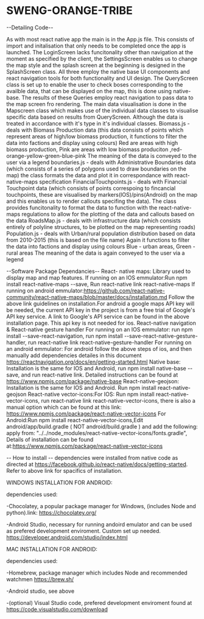 # SWENG-ORANGE-TRIBE

--Detailing Code--

As with most react native app the main is in the App.js file. This consists of import and initalisation that only needs to be completed once the app is launched. 
The LoginScreen lacks funcitonality other than navigation at the moment as specified by the client, the SettingsScreen enables us to change the map style and the splash screen at the beginning is designed in the SplashScreen class. All three employ the native base UI components and react navigation tools for both functionality and UI design. The QueryScreen class is set up to enable the user to check boses corresponding to the availble data, that can be displayed on the map, this is done using native-base. The results of these Queries employ react navigation to pass data to the map screen fro rendering. 
The main data visualisation is done in the Mapscreen class which makes use of the individual data classes to visualise specific data based on results from QueryScreen. Although the data is treated in accordance with it's type in it's individual classes. 
Biomass.js - 
    deals with Biomass Production data
    (this data consists of points which represent areas of high/low biomass production, it functions to filter the data into factions and display using colours)
    Red are areas with high biomass production, Pink are areas with low biomass produciton ,red-orange-yellow-green-blue-pink
    The meaning of the data is conveyed to the user via a legend
boundaries.js - 
    deals with Administrative Boundaries data (which consists of a series of polygons used to draw boundaries on the map)
    the class formats the data and plot it in correspondance with react-native-maps specification
FinancialTouchpoints.js - 
    deals with Financial Touchpoint data (which consists of points correspoing to fincancial touchpoints, these are visualised by markers(IOS)/pins(Android) on the map and this enables us to render callouts specifing the data). The class provides funcitonality to format the data to function with the react-native-maps regulations to allow for the plotting of the data and callouts based on the data
RoadsMap.js - 
    deals with infrastructure data (which consists entirely of polyline structures, to be plotted on the map representing roads)
Population.js - 
    deals with Urban/rural population distribution based on data from 2010-2015 (this is based on the file name)
    Again it functions to filter the data into factions and display using colours
    Blue - urban areas, Green - rural areas
    The meaning of the data is again conveyed to the user via a legend


--Software Package Dependancies--
React- native maps:
Library used to display map and map features.
If running on an IOS emmulator:Run npm install react-native-maps --save, Run react-native link react-native-maps
If running on android emmulator:https://github.com/react-native-community/react-native-maps/blob/master/docs/installation.md
Follow the above link guidelines on installation.For android a google maps API key will be needed, the current API key in the project is from a free trial of Google's API key service. A link to Google's API service can be found in the above installation page. This api key is not needed for ios.
React-native navigation & React-native gesture handler
For running on an IOS emmulator: run npm install --save-react-navigation, run npm install --save-react-native-gesture-handler, run react-native link react-native-gesture-handler
For running on an android emmulator: For android follow the above steps of ios, and then manually add dependencies detailes in this document https://reactnavigation.org/docs/en/getting-started.html
Native base: Installation is the same for IOS and Android, run npm install native-base --save, and run react-native link. Detailed instructions can be found at https://www.npmjs.com/package/native-base
React-native-geojson: Installation is the same for IOS and Android. Run npm install react-native-geojson
React-native vector-icons:For IOS: Run npm install react-native-vector-icons, run react-native link react-native-vector-icons, there is also a manual option which can be found at this link: https://www.npmjs.com/package/react-native-vector-icons
For Android:Run npm install react-native-vector-icons,Edit android/app/build.gradle ( NOT android/build.gradle ) and add the following:
apply from: "../../node_modules/react-native-vector-icons/fonts.gradle", Details of installation can be found at:https://www.npmjs.com/package/react-native-vector-icons


-- How to install --
dependencies were installed from native code as directed at https://facebook.github.io/react-native/docs/getting-started.
Refer to above link for spacifics of installation.

WINDOWS INSTALLATION FOR ANDROID:

dependencies used:

-Chocolatey, a popular package manager for Windows, (includes Node and python).link: https://chocolatey.org/

-Android Studio, necessary for running andoird emulator and can be used as prefered development enviroment. Custom set up needed.  https://developer.android.com/studio/index.html


MAC INSTALLATION FOR ANDROID:

dependencies used:

-Homebrew, package manager which includes Node and recommended watchmen https://brew.sh/

-Android studio, see above

-(optional) Visual Studio code, prefered development enviroment found at https://code.visualstudio.com/download
